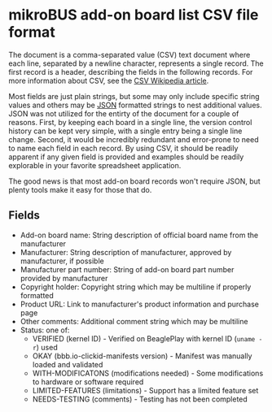 # mikroBUS add-on board list CSV file format

The document is a comma-separated value (CSV) text document where each line, separated by a
newline character, represents a single record. The first record is a header, describing
the fields in the following records. For more information about CSV, see the
[CSV Wikipedia article](https://en.wikipedia.org/wiki/Comma-separated_values).

Most fields are just plain strings, but some may only include specific string values and
others may be [JSON](https://en.wikipedia.org/wiki/JSON)
formatted strings to nest additional values. JSON was not utilized for
the entirty of the document for a couple of reasons. First, by keeping each board in a single
line, the version control history can be kept very simple, with a single entry being a single
line change. Second, it would be incredibly redundant and error-prone to need to name each
field in each record. By using CSV, it should be readily apparent if any given field is provided
and examples should be readily explorable in your favorite spreadsheet application.

The good news is that most add-on board records won't require JSON, but plenty tools make
it easy for those that do.

## Fields

* Add-on board name: String description of official board name from the manufacturer
* Manufacturer: String description of manufacturer, approved by manufacturer, if possible
* Manufacturer part number: String of add-on board part number provided by manufacturer
* Copyright holder: Copyright string which may be multiline if properly formatted
* Product URL: Link to manufacturer's product information and purchase page
* Other comments: Additional comment string which may be multiline
* Status: one of:
  * VERIFIED (kernel ID) - Verified on BeaglePlay with kernel ID (`uname -r`) used
  * OKAY (bbb.io-clickid-manifests version) - Manifest was manually loaded and validated
  * WITH-MODIFICATONS (modifications needed) - Some modifications to hardware or software required
  * LIMITED-FEATURES (limitations) - Support has a limited feature set
  * NEEDS-TESTING (comments) - Testing has not been completed
